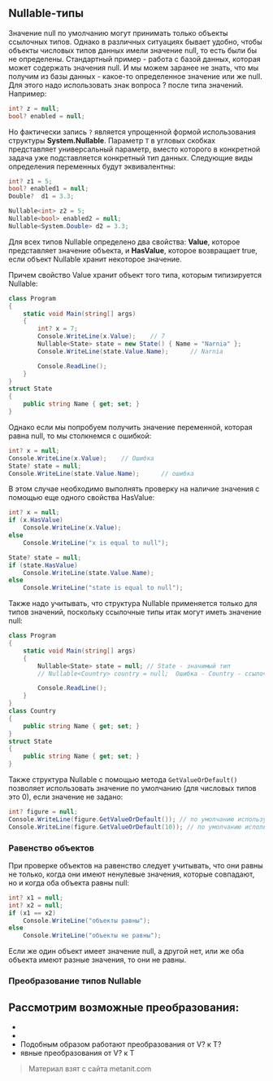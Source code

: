 ## Nullable-типы

Значение null по умолчанию могут принимать только объекты ссылочных типов. Однако в различных ситуациях бывает удобно, чтобы объекты числовых типов данных имели значение null, то есть были бы не определены. Стандартный пример - работа с базой данных, которая может содержать значения null. И мы можем заранее не знать, что мы получим из базы данных - какое-то определенное значение или же null. Для этого надо использовать знак вопроса ? после типа значений. Например:

```cs
int? z = null;
bool? enabled = null;
```

Но фактически запись `?` является упрощенной формой использования структуры **System.Nullable<T>**. Параметр `T` в угловых скобках представляет универсальный параметр, вместо которого в конкретной задача уже подставляется конкретный тип данных. Следующие виды определения переменных будут эквивалентны:

```cs
int? z1 = 5;
bool? enabled1 = null;
Double?  d1 = 3.3;

Nullable<int> z2 = 5;
Nullable<bool> enabled2 = null;
Nullable<System.Double> d2 = 3.3;
```

Для всех типов Nullable определено два свойства: **Value**, которое представляет значение объекта, и **HasValue**, которое возвращает true, если объект Nullable хранит некоторое значение.

Причем свойство Value хранит объект того типа, которым типизируется Nullable:

```cs
class Program
{
    static void Main(string[] args)
    {
        int? x = 7;
        Console.WriteLine(x.Value);    // 7
        Nullable<State> state = new State() { Name = "Narnia" };
        Console.WriteLine(state.Value.Name);      // Narnia

        Console.ReadLine();
    }
}
struct State
{
    public string Name { get; set; }
}
```

Однако если мы попробуем получить значение переменной, которая равна null, то мы столкнемся с ошибкой:

```cs
int? x = null;
Console.WriteLine(x.Value);    // Ошибка
State? state = null;
Console.WriteLine(state.Value.Name);      // ошибка
```

В этом случае необходимо выполнять проверку на наличие значения с помощью еще одного свойства HasValue:

```cs
int? x = null;
if (x.HasValue)
    Console.WriteLine(x.Value);
else
    Console.WriteLine("x is equal to null");

State? state = null;
if (state.HasValue)
    Console.WriteLine(state.Value.Name);
else
    Console.WriteLine("state is equal to null");
```

Также надо учитывать, что структура Nullable применяется только для типов значений, поскольку ссылочные типы итак могут иметь значение null:

```cs
class Program
{
    static void Main(string[] args)
    {
        Nullable<State> state = null; // State - значимый тип
        // Nullable<Country> country = null;  Ошибка - Country - ссылочный тип

        Console.ReadLine();
    }
}
class Country
{
    public string Name { get; set; }
}
struct State
{
    public string Name { get; set; }
}
```

Также структура Nullable с помощью метода `GetValueOrDefault()` позволяет использовать значение по умолчанию (для числовых типов это 0), если значение не задано:

```cs
int? figure = null;
Console.WriteLine(figure.GetValueOrDefault()); // по умолчанию используется 0
Console.WriteLine(figure.GetValueOrDefault(10)); // по умолчанию используется 10
```

### Равенство объектов

При проверке объектов на равенство следует учитывать, что они равны не только, когда они имеют ненулевые значения, которые совпадают, но и когда оба объекта равны null:

```cs
int? x1 = null;
int? x2 = null;
if (x1 == x2)
    Console.WriteLine("объекты равны");
else
    Console.WriteLine("объекты не равны");
```

Если же один объект имеет значение null, а другой нет, или же оба объекта имеют разные значения, то они не равны.

### Преобразование типов Nullable

Рассмотрим возможные преобразования:
- 
- 
- 
- Подобным образом работают преобразования от V? к T?
- явные преобразования от V? к T


> Материал взят с сайта metanit.com